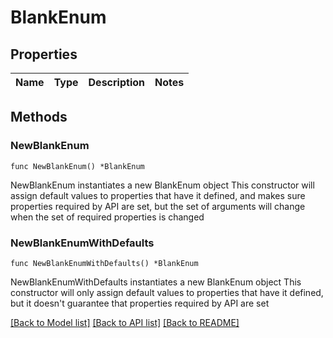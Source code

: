 # BlankEnum

## Properties

Name | Type | Description | Notes
------------ | ------------- | ------------- | -------------

## Methods

### NewBlankEnum

`func NewBlankEnum() *BlankEnum`

NewBlankEnum instantiates a new BlankEnum object
This constructor will assign default values to properties that have it defined,
and makes sure properties required by API are set, but the set of arguments
will change when the set of required properties is changed

### NewBlankEnumWithDefaults

`func NewBlankEnumWithDefaults() *BlankEnum`

NewBlankEnumWithDefaults instantiates a new BlankEnum object
This constructor will only assign default values to properties that have it defined,
but it doesn't guarantee that properties required by API are set


[[Back to Model list]](../README.md#documentation-for-models) [[Back to API list]](../README.md#documentation-for-api-endpoints) [[Back to README]](../README.md)


